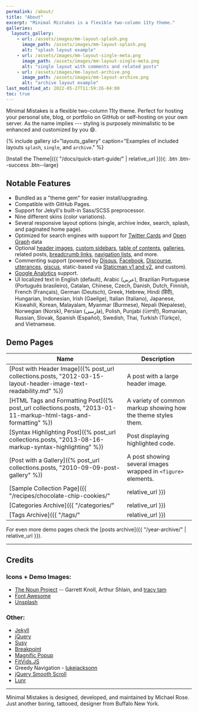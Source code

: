 ```yaml
---
permalink: /about/
title: "About"
excerpt: "Minimal Mistakes is a flexible two-column 11ty theme."
galleries:
  layouts_gallery:
    - url: /assets/images/mm-layout-splash.png
      image_path: /assets/images/mm-layout-splash.png
      alt: "splash layout example"
    - url: /assets/images/mm-layout-single-meta.png
      image_path: /assets/images/mm-layout-single-meta.png
      alt: "single layout with comments and related posts"
    - url: /assets/images/mm-layout-archive.png
      image_path: /assets/images/mm-layout-archive.png
      alt: "archive layout example"
last_modified_at: 2022-05-27T11:59:26-04:00
toc: true
---
```


Minimal Mistakes is a flexible two-column 11ty theme. Perfect for hosting your personal site, blog, or portfolio on GitHub or self-hosting on your own server. As the name implies --- styling is purposely minimalistic to be enhanced and customized by you :smile:.

{% include gallery id="layouts_gallery" caption="Examples of included layouts `splash`, `single`, and `archive`." %}

[Install the Theme]({{ "/docs/quick-start-guide/" | relative_url }}){: .btn .btn--success .btn--large}

## Notable Features

- Bundled as a "theme gem" for easier install/upgrading.
- Compatible with GitHub Pages.
- Support for Jekyll's built-in Sass/SCSS preprocessor.
- Nine different skins (color variations).
- Several responsive layout options (single, archive index, search, splash, and paginated home page).
- Optimized for search engines with support for [Twitter Cards](https://dev.twitter.com/cards/overview) and [Open Graph](http://ogp.me/) data
- Optional [header images](https://mmistakes.github.io/minimal-mistakes/docs/layouts/#headers), [custom sidebars](https://mmistakes.github.io/minimal-mistakes/docs/layouts/#sidebars), [table of contents](https://mmistakes.github.io/minimal-mistakes/docs/helpers/#table-of-contents), [galleries](https://mmistakes.github.io/minimal-mistakes/docs/helpers/#gallery), related posts, [breadcrumb links](https://mmistakes.github.io/minimal-mistakes/docs/configuration/#breadcrumb-navigation-beta), [navigation lists](https://mmistakes.github.io/minimal-mistakes/docs/helpers/#navigation-list), and more.
- Commenting support (powered by [Disqus](https://disqus.com/), [Facebook](https://developers.facebook.com/docs/plugins/comments), [Discourse](https://www.discourse.org/), [utterances](https://utteranc.es/), [giscus](https://giscus.app/), static-based via [Staticman v1 and v2](https://staticman.net/), and custom).
- [Google Analytics](https://www.google.com/analytics/) support.
- UI localized text in English (default), Arabic (عربي), Brazilian Portuguese (Português brasileiro), Catalan, Chinese, Czech, Danish, Dutch, Finnish, French (Français), German (Deutsch), Greek, Hebrew, Hindi (हिंदी), Hungarian, Indonesian, Irish (Gaeilge), Italian (Italiano), Japanese, Kiswahili, Korean, Malayalam, Myanmar (Burmese), Nepali (Nepalese), Norwegian (Norsk), Persian (فارسی), Polish, Punjabi (ਪੰਜਾਬੀ), Romanian, Russian, Slovak, Spanish (Español), Swedish, Thai, Turkish (Türkçe), and Vietnamese.

## Demo Pages

| Name                                        | Description                                           |
| ------------------------------------------- | ----------------------------------------------------- |
| [Post with Header Image]({% post_url collections.posts, "2012-03-15-layout-header-image-text-readability.md" %}) | A post with a large header image. |
| [HTML Tags and Formatting Post]({% post_url collections.posts, "2013-01-11-markup-html-tags-and-formatting" %}) | A variety of common markup showing how the theme styles them. |
| [Syntax Highlighting Post]({% post_url collections.posts, "2013-08-16-markup-syntax-highlighting" %}) | Post displaying highlighted code. |
| [Post with a Gallery]({% post_url collections.posts, "2010-09-09-post-gallery" %}) | A post showing several images wrapped in `<figure>` elements. |
| [Sample Collection Page]({{ "/recipes/chocolate-chip-cookies/" | relative_url }}) | Single page from a collection. |
| [Categories Archive]({{ "/categories/" | relative_url }}) | Posts grouped by category. |
| [Tags Archive]({{ "/tags/" | relative_url }}) | Posts grouped by tag. |

For even more demo pages check the [posts archive]({{ "/year-archive/" | relative_url }}).

---

## Credits

### Icons + Demo Images:

- [The Noun Project](https://thenounproject.com) -- Garrett Knoll, Arthur Shlain, and [tracy tam](https://thenounproject.com/tracytam)
- [Font Awesome](http://fontawesome.io/)
- [Unsplash](https://unsplash.com/)

### Other:

- [Jekyll](https://jekyllrb.com/)
- [jQuery](https://jquery.com/)
- [Susy](http://susy.oddbird.net/)
- [Breakpoint](http://breakpoint-sass.com/)
- [Magnific Popup](http://dimsemenov.com/plugins/magnific-popup/)
- [FitVids.JS](http://fitvidsjs.com/)
- Greedy Navigation - [lukejacksonn](https://codepen.io/lukejacksonn/pen/PwmwWV)
- [jQuery Smooth Scroll](https://github.com/kswedberg/jquery-smooth-scroll)
- [Lunr](http://lunrjs.com)

---

Minimal Mistakes is designed, developed, and maintained by Michael Rose. Just another boring, tattooed, designer from Buffalo New York.
